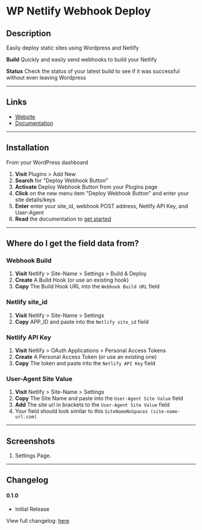 # WP Netlify Webhook Deploy

## Description

Easily deploy static sites using Wordpress and Netlify

**Build** Quickly and easily send webhooks to build your Netlify

**Status** Check the status of your latest build to see if it was successful without even leaving Wordpress

---

## Links
* [Website](https://github.com/lukethacoder/wp-netlify-webhook-deploy)
* [Documentation](https://github.com/lukethacoder/wp-netlify-webhook-deploy)

---

## Installation

From your WordPress dashboard

1. **Visit** Plugins > Add New
2. **Search** for "Deploy Webhook Button"
3. **Activate** Deploy Webhook Button from your Plugins page
4. **Click** on the new menu item "Deploy Webhook Button" and enter your site details/keys
5. **Enter** enter your site_id, webhook POST address, Netlify API Key, and User-Agent
6. **Read** the documentation to [get started](https://github.com/lukethacoder/wp-netlify-webhook-deploy)

---

## Where do I get the field data from?

### Webhook Build
1. **Visit** Netlify > Site-Name > Settings > Build & Deploy
2. **Create** A Build Hook (or use an existing hook)
3. **Copy** The Build Hook URL into the `Webhook Build URL` field

### Netlify site_id
1. **Visit** Netlify > Site-Name > Settings
2. **Copy** APP_ID and paste into the `Netlify site_id` field

### Netlify API Key
1. **Visit** Netlify > OAuth Applications > Personal Access Tokens
2. **Create** A Personal Access Token (or use an existing one)
3. **Copy** The token and paste into the `Netlify API Key` field

### User-Agent Site Value
1. **Visit** Netlify > Site-Name > Settings
2. **Copy** The Site Name and paste into the `User-Agent Site Value` field
3. **Add** The site url in brackets to the `User-Agent Site Value` field
4. Your field should look similar to this `SiteNameNoSpaces (site-name-url.com)`

---

## Screenshots

1. Settings Page.

---

## Changelog

#### 0.1.0
* Initial Release

View full changelog: [here](https://github.com/lukethacoder/deploy-webhook-button)